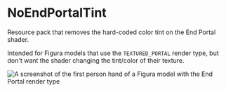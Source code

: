 # NoEndPortalTint
Resource pack that removes the hard-coded color tint on the End Portal shader.

Intended for Figura models that use the ``TEXTURED_PORTAL`` render type, but don't want the shader changing the tint/color of their texture.

![A screenshot of the first person hand of a Figura model with the End Portal render type](https://github.com/lunakittyyy/NoEndPortalTint/blob/main/pack.png?raw=true)
